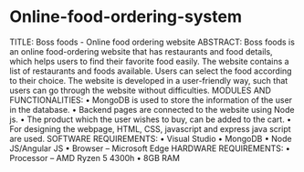 # Online-food-ordering-system
TITLE: Boss foods - Online food ordering website
ABSTRACT:
	Boss foods is an online food-ordering website that has restaurants and food details, which helps users to find their favorite food easily.  The website contains a list of restaurants and foods available. Users can select the food according to their choice. The website is developed in a user-friendly way, such that users can go through the website without difficulties.
MODULES AND FUNCTIONALITIES:
	• MongoDB is used to store the information of the user in the database.
	• Backend pages are connected to the website using Node js.
	• The product which the user wishes to buy, can be added to the cart.
	• For designing the webpage, HTML, CSS, javascript and express java script are used.
SOFTWARE REQUIREMENTS:
•	Visual Studio
•	MongoDB
•	Node JS/Angular JS
•	Browser – Microsoft Edge
HARDWARE REQUIREMENTS:
•	Processor – AMD Ryzen 5 4300h
•	8GB RAM
